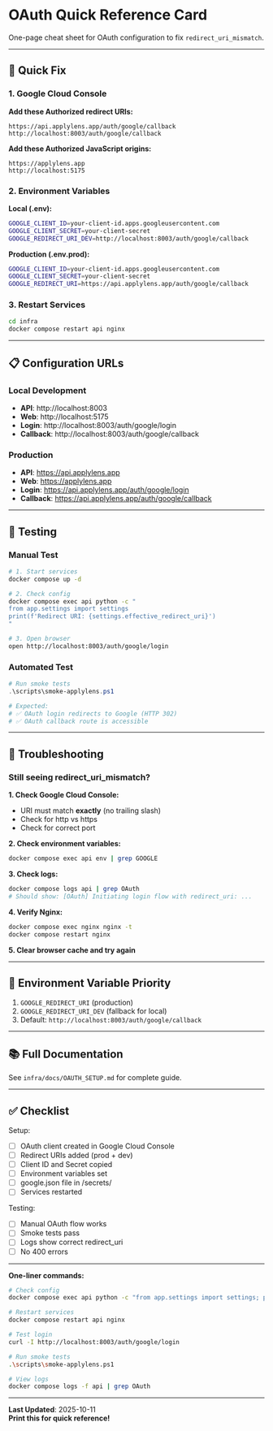 # OAuth Quick Reference Card

One-page cheat sheet for OAuth configuration to fix `redirect_uri_mismatch`.

---

## 🎯 Quick Fix

### 1. Google Cloud Console

**Add these Authorized redirect URIs:**
```
https://api.applylens.app/auth/google/callback
http://localhost:8003/auth/google/callback
```

**Add these Authorized JavaScript origins:**
```
https://applylens.app
http://localhost:5175
```

### 2. Environment Variables

**Local (.env):**
```bash
GOOGLE_CLIENT_ID=your-client-id.apps.googleusercontent.com
GOOGLE_CLIENT_SECRET=your-client-secret
GOOGLE_REDIRECT_URI_DEV=http://localhost:8003/auth/google/callback
```

**Production (.env.prod):**
```bash
GOOGLE_CLIENT_ID=your-client-id.apps.googleusercontent.com
GOOGLE_CLIENT_SECRET=your-client-secret
GOOGLE_REDIRECT_URI=https://api.applylens.app/auth/google/callback
```

### 3. Restart Services

```bash
cd infra
docker compose restart api nginx
```

---

## 📋 Configuration URLs

### Local Development
- **API**: http://localhost:8003
- **Web**: http://localhost:5175
- **Login**: http://localhost:8003/auth/google/login
- **Callback**: http://localhost:8003/auth/google/callback

### Production
- **API**: https://api.applylens.app
- **Web**: https://applylens.app
- **Login**: https://api.applylens.app/auth/google/login
- **Callback**: https://api.applylens.app/auth/google/callback

---

## 🧪 Testing

### Manual Test
```bash
# 1. Start services
docker compose up -d

# 2. Check config
docker compose exec api python -c "
from app.settings import settings
print(f'Redirect URI: {settings.effective_redirect_uri}')
"

# 3. Open browser
open http://localhost:8003/auth/google/login
```

### Automated Test
```powershell
# Run smoke tests
.\scripts\smoke-applylens.ps1

# Expected:
# ✅ OAuth login redirects to Google (HTTP 302)
# ✅ OAuth callback route is accessible
```

---

## 🐛 Troubleshooting

### Still seeing redirect_uri_mismatch?

**1. Check Google Cloud Console:**
- URI must match **exactly** (no trailing slash)
- Check for http vs https
- Check for correct port

**2. Check environment variables:**
```bash
docker compose exec api env | grep GOOGLE
```

**3. Check logs:**
```bash
docker compose logs api | grep OAuth
# Should show: [OAuth] Initiating login flow with redirect_uri: ...
```

**4. Verify Nginx:**
```bash
docker compose exec nginx nginx -t
docker compose restart nginx
```

**5. Clear browser cache and try again**

---

## 🔑 Environment Variable Priority

1. `GOOGLE_REDIRECT_URI` (production)
2. `GOOGLE_REDIRECT_URI_DEV` (fallback for local)
3. Default: `http://localhost:8003/auth/google/callback`

---

## 📚 Full Documentation

See `infra/docs/OAUTH_SETUP.md` for complete guide.

---

## ✅ Checklist

Setup:
- [ ] OAuth client created in Google Cloud Console
- [ ] Redirect URIs added (prod + dev)
- [ ] Client ID and Secret copied
- [ ] Environment variables set
- [ ] google.json file in /secrets/
- [ ] Services restarted

Testing:
- [ ] Manual OAuth flow works
- [ ] Smoke tests pass
- [ ] Logs show correct redirect_uri
- [ ] No 400 errors

---

**One-liner commands:**

```bash
# Check config
docker compose exec api python -c "from app.settings import settings; print(settings.effective_redirect_uri)"

# Restart services
docker compose restart api nginx

# Test login
curl -I http://localhost:8003/auth/google/login

# Run smoke tests
.\scripts\smoke-applylens.ps1

# View logs
docker compose logs -f api | grep OAuth
```

---

**Last Updated**: 2025-10-11  
**Print this for quick reference!**
